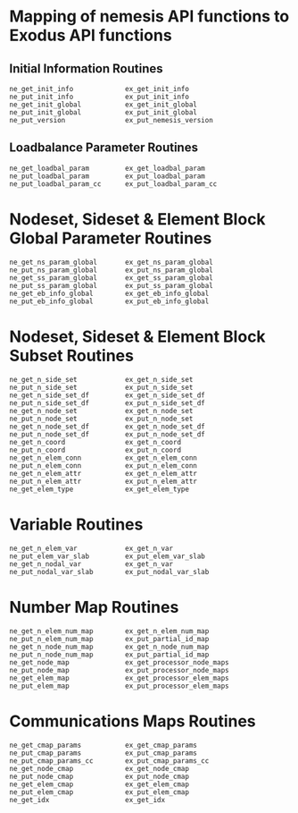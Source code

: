 # Mapping of nemesis API functions to Exodus API functions

## Initial Information Routines

```
ne_get_init_info		     ex_get_init_info
ne_put_init_info		     ex_put_init_info
ne_get_init_global		     ex_get_init_global
ne_put_init_global		     ex_put_init_global
ne_put_version			     ex_put_nemesis_version
```

## Loadbalance Parameter Routines
```
ne_get_loadbal_param         ex_get_loadbal_param
ne_put_loadbal_param		 ex_put_loadbal_param
ne_put_loadbal_param_cc		 ex_put_loadbal_param_cc
```
#  Nodeset, Sideset & Element Block Global Parameter Routines
```
ne_get_ns_param_global	     ex_get_ns_param_global
ne_put_ns_param_global		 ex_put_ns_param_global
ne_get_ss_param_global	     ex_get_ss_param_global
ne_put_ss_param_global	     ex_put_ss_param_global
ne_get_eb_info_global	     ex_get_eb_info_global
ne_put_eb_info_global	     ex_put_eb_info_global
```
#  Nodeset, Sideset & Element Block Subset Routines
```
ne_get_n_side_set	         ex_get_n_side_set
ne_put_n_side_set		 	 ex_put_n_side_set
ne_get_n_side_set_df		 ex_get_n_side_set_df
ne_put_n_side_set_df		 ex_put_n_side_set_df
ne_get_n_node_set	         ex_get_n_node_set
ne_put_n_node_set	         ex_put_n_node_set
ne_get_n_node_set_df	     ex_get_n_node_set_df
ne_put_n_node_set_df	     ex_put_n_node_set_df
ne_get_n_coord				 ex_get_n_coord
ne_put_n_coord				 ex_put_n_coord
ne_get_n_elem_conn			 ex_get_n_elem_conn
ne_put_n_elem_conn			 ex_put_n_elem_conn
ne_get_n_elem_attr			 ex_get_n_elem_attr
ne_put_n_elem_attr			 ex_put_n_elem_attr
ne_get_elem_type			 ex_get_elem_type
```
#  Variable Routines
```
ne_get_n_elem_var			 ex_get_n_var
ne_put_elem_var_slab		 ex_put_elem_var_slab
ne_get_n_nodal_var		 	 ex_get_n_var
ne_put_nodal_var_slab		 ex_put_nodal_var_slab
```
#  Number Map Routines
```
ne_get_n_elem_num_map		 ex_get_n_elem_num_map
ne_put_n_elem_num_map		 ex_put_partial_id_map
ne_get_n_node_num_map		 ex_get_n_node_num_map
ne_put_n_node_num_map		 ex_put_partial_id_map
ne_get_node_map				 ex_get_processor_node_maps
ne_put_node_map				 ex_put_processor_node_maps
ne_get_elem_map				 ex_get_processor_elem_maps
ne_put_elem_map				 ex_put_processor_elem_maps
```
#   Communications Maps Routines
```
ne_get_cmap_params			 ex_get_cmap_params
ne_put_cmap_params			 ex_put_cmap_params
ne_put_cmap_params_cc		 ex_put_cmap_params_cc
ne_get_node_cmap			 ex_get_node_cmap
ne_put_node_cmap			 ex_put_node_cmap
ne_get_elem_cmap			 ex_get_elem_cmap
ne_put_elem_cmap			 ex_put_elem_cmap
ne_get_idx					 ex_get_idx
```
